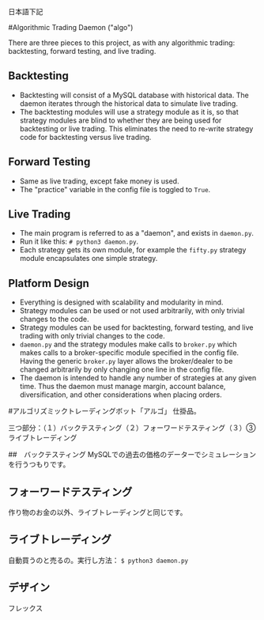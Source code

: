 日本語下記

#Algorithmic Trading Daemon ("algo")

There are three pieces to this project, as with any algorithmic trading: backtesting, forward testing, and live trading.

## Backtesting
- Backtesting will consist of a MySQL database with historical data. The daemon iterates through the historical data to simulate live trading.
- The backtesting modules will use a strategy module as it is, so that strategy modules are blind to whether they are being used for backtesting or live trading. This eliminates the need to re-write strategy code for backtesting versus live trading.

## Forward Testing
- Same as live trading, except fake money is used.
- The "practice" variable in the config file is toggled to `True`.

## Live Trading
- The main program is referred to as a "daemon", and exists in `daemon.py`.
- Run it like this: `# python3 daemon.py`.
- Each strategy gets its own module, for example the `fifty.py` strategy module encapsulates one simple strategy.

## Platform Design
- Everything is designed with scalability and modularity in mind.
- Strategy modules can be used or not used arbitrarily, with only trivial changes to the code.
- Strategy modules can be used for backtesting, forward testing, and live trading with only trivial changes to the code.
- `daemon.py` and the strategy modules make calls to `broker.py` which makes calls to a broker-specific module specified in the config file. Having the generic `broker.py` layer allows the broker/dealer to be changed arbitrarily by only changing one line in the config file. 
- The daemon is intended to handle any number of strategies at any given time. Thus the daemon must manage margin, account balance, diversification, and other considerations when placing orders.



#アルゴリズミックトレーディングボット「アルゴ」
仕掛品。    

三つ部分：（１）バックテスティング（２）フォーワードテスティング（３）③　ライブトレーディング

##　バックテスティング
MySQLでの過去の価格のデーターでシミュレーションを行うつもりです。

## フォーワードテスティング
作り物のお金の以外、ライブトレーディングと同じです。

## ライブトレーディング
自動買うのと売るの。実行し方法： `$ python3 daemon.py`

## デザイン
フレックス
